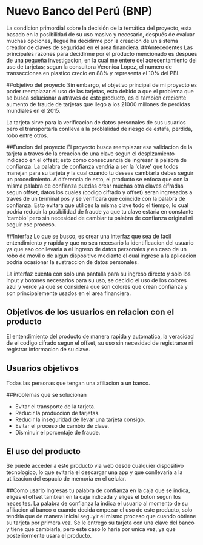 
# Nuevo Banco del Perú (BNP)


La condicion primordial sobre la decisión de la temática del proyecto, esta basado en la posibilidad de su uso masivo y necesario, después de evaluar muchas opciones, llegué ha decidirme por la creacion de un sistema creador de claves de seguridad en el area financiera.
##Antecedentes
Las principales razones para decidirme por el producto mencionado es despues de una pequeña investigacion, en la cual me entere del acrecentamiento del uso de tarjetas; segun la consultora Veronica Lopez,  el numero de transacciones en plastico crecio en 88% y representa el 10% del PBI.

##objetivo del proyecto
Sin embargo, el objetivo principal de mi proyecto es poder reemplazar el uso de las tarjetas, esto debido a que el problema que se busca solucionar a atraves de este producto, es el tambien creciente aumento de fraude de tarjetas que llego a los 21000 millones de perdidas mundiales en el 2015.

La tarjeta sirve para la verificacion de datos personales de sus usuarios pero el transportarla conlleva a la problalidad de riesgo de estafa, perdida, robo entre otros.

##Funcion del proyecto
El proyecto busca reemplazar esa validacion de la tarjeta a traves de la creacion de una clave segun el desplzamiento indicado en el offset; esto como consecuencia de ingresar la palabra de confianza. La palabra de confianza vendria a ser la 'clave' que todos manejan para su tarjeta y la cual cuando tu deseas cambiarla debes seguir un procedimiento. A diferencia de esto, el producto se enfoca que con la misma palabra de confianza puedas crear muchas otra claves cifradas segun offset, datos los cuales (codigo cifrado y offset) seran ingresados a traves de un terminal pos y se verificara que coincide con la palabra de confianza.
Esto evitara que utilices la misma clave todo el tiempo, lo cual podria reducir la posibilidad de fraude ya que tu clave estaria en constante 'cambio' pero sin necesidad de cambiar tu palabra de confianza original ni seguir ese proceso.

##Interfaz
Lo que se busco, es crear una interfaz que sea de facil entendimiento y rapida y que no sea necesario la identificacion del usuario ya que eso conllevaria a el ingreso de datos personales y en caso de un robo de movil o de algun  dispositivo mediante el cual ingrese a la aplicacion podria ocasionar la sustraccion de datos personales.

La interfaz cuenta con solo una pantalla para su ingreso directo y  solo los input y botones necesarios para su uso, se decidio el uso de los colores azul y verde ya que se considera que son colores que crean confianza y son principalemente usados en el area financiera.

## Objetivos de los usuarios en relacion con el producto

El entendimiento del producto de manera rapida y automatica, la veracidad de el codigo cifrado segun el offset, su uso sin necesidad de registrarse ni registrar informacion de su clave.

## Usuarios objetivos

Todas las personas que tengan una afiliacion a un banco.

##Problemas que se solucionan

- Evitar el transporte de la tarjeta.
- Reducir la produccion de tarjetas.
- Reducir la inseguridad de llevar una tarjeta consigo.
- Evitar el proceso de cambio de clave.
- Disminuir el porcentaje de fraude.

## El uso del  producto
Se puede acceder a este producto via web desde cualquier dispositivo tecnologico, lo que evitaria el descargar una app y que conllevaria a la utilizacion del espacio de memoria en el celular.

##Como usarlo
Ingresas tu palabra de confianza en la caja que se indica, eliges el offset tambien en la caja indicada y eliges el boton segun los necesites.
La palabra de confianza la indica el usuario al momento de su afiliacion al banco o cuando decida empezar el uso de este producto, solo tendria que de manera inicial seguyir el mismo proceso que cuando obtiene su tarjeta por primera vez.
Se le entrego su tarjeta con una clave del banco y tiene que cambiarla, pero este caso lo haria por unica vez, ya que posteriormente usara el producto.